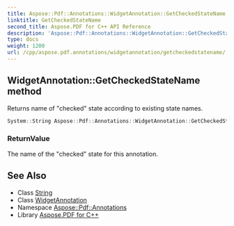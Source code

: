 ```yaml
---
title: Aspose::Pdf::Annotations::WidgetAnnotation::GetCheckedStateName method
linktitle: GetCheckedStateName
second_title: Aspose.PDF for C++ API Reference
description: 'Aspose::Pdf::Annotations::WidgetAnnotation::GetCheckedStateName method. Returns name of "checked" state according to existing state names in C++.'
type: docs
weight: 1200
url: /cpp/aspose.pdf.annotations/widgetannotation/getcheckedstatename/
---
```

## WidgetAnnotation::GetCheckedStateName method


Returns name of "checked" state according to existing state names.

```cpp
System::String Aspose::Pdf::Annotations::WidgetAnnotation::GetCheckedStateName()
```


### ReturnValue

The name of the "checked" state for this annotation.

## See Also

* Class [String](../../../system/string/)
* Class [WidgetAnnotation](../)
* Namespace [Aspose::Pdf::Annotations](../../)
* Library [Aspose.PDF for C++](../../../)
